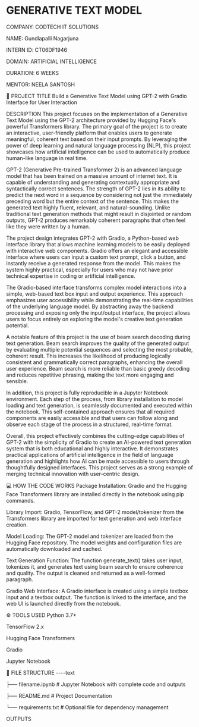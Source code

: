 # GENERATIVE TEXT MODEL
COMPANY: CODTECH IT SOLUTIONS

NAME: Gundlapalli Nagarjuna

INTERN ID: CT06DF1946

DOMAIN: ARTIFICIAL INTELLIGENCE

DURATION: 6 WEEKS

MENTOR: NEELA SANTOSH

📌 PROJECT TITLE
Build a Generative Text Model using GPT-2 with Gradio Interface for User Interaction

DESCRIPTION
This project focuses on the implementation of a Generative Text Model using the GPT-2 architecture provided by Hugging Face's powerful Transformers library. The primary goal of the project is to create an interactive, user-friendly platform that enables users to generate meaningful, coherent text based on their input prompts. By leveraging the power of deep learning and natural language processing (NLP), this project showcases how artificial intelligence can be used to automatically produce human-like language in real time.

GPT-2 (Generative Pre-trained Transformer 2) is an advanced language model that has been trained on a massive amount of internet text. It is capable of understanding and generating contextually appropriate and syntactically correct sentences. The strength of GPT-2 lies in its ability to predict the next word in a sequence by considering not just the immediately preceding word but the entire context of the sentence. This makes the generated text highly fluent, relevant, and natural-sounding. Unlike traditional text generation methods that might result in disjointed or random outputs, GPT-2 produces remarkably coherent paragraphs that often feel like they were written by a human.

The project design integrates GPT-2 with Gradio, a Python-based web interface library that allows machine learning models to be easily deployed with interactive web components. Gradio offers an elegant and accessible interface where users can input a custom text prompt, click a button, and instantly receive a generated response from the model. This makes the system highly practical, especially for users who may not have prior technical expertise in coding or artificial intelligence.

The Gradio-based interface transforms complex model interactions into a simple, web-based text box input and output experience. This approach emphasizes user accessibility while demonstrating the real-time capabilities of the underlying language model. By abstracting away the backend processing and exposing only the input/output interface, the project allows users to focus entirely on exploring the model's creative text generation potential.

A notable feature of this project is the use of beam search decoding during text generation. Beam search improves the quality of the generated output by evaluating multiple potential sequences and selecting the most probable, coherent result. This increases the likelihood of producing logically consistent and grammatically correct paragraphs, enhancing the overall user experience. Beam search is more reliable than basic greedy decoding and reduces repetitive phrasing, making the text more engaging and sensible.

In addition, this project is fully reproducible in a Jupyter Notebook environment. Each step of the process, from library installation to model loading and text generation, is seamlessly documented and executed within the notebook. This self-contained approach ensures that all required components are easily accessible and that users can follow along and observe each stage of the process in a structured, real-time format.

Overall, this project effectively combines the cutting-edge capabilities of GPT-2 with the simplicity of Gradio to create an AI-powered text generation system that is both educational and highly interactive. It demonstrates practical applications of artificial intelligence in the field of language generation and highlights how AI can be made accessible to users through thoughtfully designed interfaces. This project serves as a strong example of merging technical innovation with user-centric design.

💻 HOW THE CODE WORKS
Package Installation:
Gradio and the Hugging Face Transformers library are installed directly in the notebook using pip commands.

Library Import:
Gradio, TensorFlow, and GPT-2 model/tokenizer from the Transformers library are imported for text generation and web interface creation.

Model Loading:
The GPT-2 model and tokenizer are loaded from the Hugging Face repository. The model weights and configuration files are automatically downloaded and cached.

Text Generation Function:
The function generate_text() takes user input, tokenizes it, and generates text using beam search to ensure coherence and quality. The output is cleaned and returned as a well-formed paragraph.

Gradio Web Interface:
A Gradio interface is created using a simple textbox input and a textbox output. The function is linked to the interface, and the web UI is launched directly from the notebook.

⚙️ TOOLS USED
Python 3.7+

TensorFlow 2.x

Hugging Face Transformers

Gradio

Jupyter Notebook

📂 FILE STRUCTURE
----text

├── filename.ipynb # Jupyter Notebook with complete code and outputs

├── README.md # Project Documentation

└── requirements.txt # Optional file for dependency management

OUTPUTS
